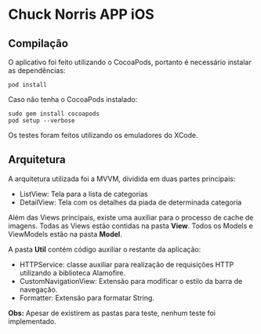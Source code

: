 #  Chuck Norris APP iOS

## Compilação

O aplicativo foi feito utilizando o CocoaPods, portanto é necessário instalar as dependências:

```
pod install
```

Caso não tenha o CocoaPods instalado:

```
sudo gem install cocoapods
pod setup --verbose
```

Os testes foram feitos utilizando os emuladores do XCode. 

## Arquitetura

A arquitetura utilizada foi a MVVM, dividida em duas partes principais:

* ListView: Tela para a lista de categorias
* DetailView: Tela com os detalhes da piada de determinada categoria

Além das Views principais, existe uma auxiliar para o processo de cache de imagens.
Todas as Views estão contidas na pasta **View**.
Todos os Models e ViewModels estão na pasta **Model**.

A pasta **Util** contém código auxiliar o restante da aplicação:

* HTTPService: classe auxiliar para realização de requisições HTTP utilizando a biblioteca Alamofire.
* CustomNavigationView: Extensão para modificar o estilo da barra de navegação.
* Formatter: Extensão para formatar String.

**Obs:** Apesar de existirem as pastas para teste, nenhum teste foi implementado.
